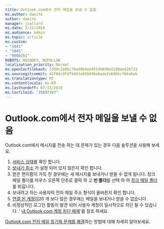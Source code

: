 ```yaml
---
title: Outlook.com에서 전자 메일을 보낼 수 없음
ms.author: daeite
author: daeite
manager: joallard
ms.date: 3/21/2019
ms.audience: Admin
ms.topic: article
ms.custom:
- "1841"
- "1845"
- "9000251"
ROBOTS: NOINDEX, NOFOLLOW
localization_priority: Normal
ms.openlocfilehash: 1500c2e0bc7ba40b4ee4d149899e5199ae926722
ms.sourcegitcommit: 42f0dc9fdf5b93a68b048e8aee2eb9b6cf66a6eb
ms.translationtype: MT
ms.contentlocale: ko-KR
ms.lasthandoff: 07/15/2019
ms.locfileid: "35697197"
---
```

# <a name="cant-send-email-in-outlookcom"></a>Outlook.com에서 전자 메일을 보낼 수 없음

Outlook.com에서 메시지를 전송 하는 데 문제가 있는 경우 다음 솔루션을 사용해 보세요.

1. [서비스 상태](https://go.microsoft.com/fwlink/p/?linkid=837482)를 확인 합니다.
1. [보내기 취소](https://outlook.live.com/mail/options/mail/messageContent/undoSend) 가 설정 되어 있지 않은지 확인 합니다.
1. 받은 편지함이 가득 찬 경우에는 새 메시지를 보내거나 받을 수 없게 됩니다. 정크 메일 폴더를 마우스 오른쪽 단추로 클릭 하 고 **빈 폴더**를 선택 하 여 [정크 메일 폴더](https://outlook.live.com/mail/junkemail) 를 비웁니다.
1. 보내려고 하는 사용자의 전자 메일 주소 형식이 올바른지 확인 합니다.
1. [연결 된 계정이](https://outlook.live.com/mail/options/mail/accounts/connected)20 개 보다 많은 경우에는 메일을 보내거나 받을 수 없습니다.
1. 비정상적인 로그인 활동이 발견 되어 사용자 계정이 일시적으로 차단 될 수 있습니다. ' [내 Outlook.com 계정 차단 해제](https://support.office.com/article/f4ad2701-d166-4d8b-8a6a-9af2a1f8a4c4?wt.mc_id=Office_Outlook_com_Alchemy)'를 참조 하세요.

[Outlook.com 전자 메일 동기화 문제를 해결](https://support.office.com/article/d39e3341-8d79-4bf1-b3c7-ded602233642?wt.mc_id=Office_Outlook_com_Alchemy)하는 방법에 대해 자세히 알아보세요.